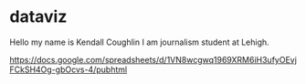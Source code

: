 # dataviz


Hello my name is Kendall Coughlin I am journalism student at Lehigh. 


https://docs.google.com/spreadsheets/d/1VN8wcgwq1969XRM6iH3ufyOEvjFCkSH4Og-gbOcvs-4/pubhtml
